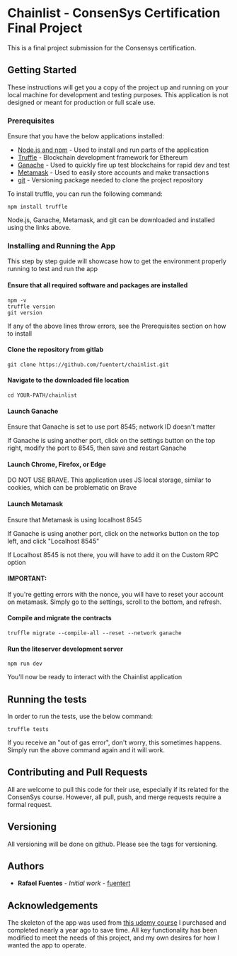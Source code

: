 # Chainlist - ConsenSys Certification Final Project

This is a final project submission for the Consensys certification.

## Getting Started

These instructions will get you a copy of the project up and running on your local machine for development and testing purposes. This application is not designed or meant for production or full scale use.

### Prerequisites

Ensure that you have the below applications installed:
* [Node.js and npm](https://nodejs.org/en/) - Used to install and run parts of the application
* [Truffle](https://truffleframework.com/truffle) - Blockchain development framework for Ethereum
* [Ganache](https://truffleframework.com/ganache) - Used to quickly fire up test blockchains for rapid dev and test
* [Metamask](https://metamask.io/) - Used to easily store accounts and make transactions
* [git](https://git-scm.com/downloads) - Versioning package needed to clone the project repository

To install truffle, you can run the following command:
```
npm install truffle
```

Node.js, Ganache, Metamask, and git can be downloaded and installed using the links above.

### Installing and Running the App

This step by step guide will showcase how to get the environment properly running to test and run the app

#### Ensure that all required software and packages are installed
```
npm -v
truffle version
git version
```

If any of the above lines throw errors, see the Prerequisites section on how to install

#### Clone the repository from gitlab
```
git clone https://github.com/fuentert/chainlist.git
```

#### Navigate to the downloaded file location
```
cd YOUR-PATH/chainlist
```

#### Launch Ganache
Ensure that Ganache is set to use port 8545; network ID doesn't matter

If Ganache is using another port, click on the settings button on the top right, modify the port to 8545, then save and restart Ganache

#### Launch Chrome, Firefox, or Edge
DO NOT USE BRAVE. This application uses JS local storage, similar to cookies, which can be problematic on Brave

#### Launch Metamask
Ensure that Metamask is using localhost 8545

If Ganache is using another port, click on the networks button on the top left, and click "Localhost 8545"

If Localhost 8545 is not there, you will have to add it on the Custom RPC option

#### IMPORTANT:
If you're getting errors with the nonce, you will have to reset your account on metamask. Simply go to the settings, scroll to the bottom, and refresh.

#### Compile and migrate the contracts
```
truffle migrate --compile-all --reset --network ganache
```

#### Run the liteserver development server
```
npm run dev
```

You'll now be ready to interact with the Chainlist application

## Running the tests

In order to run the tests, use the below command:

```
truffle tests
```

If you receive an "out of gas error", don't worry, this sometimes happens. Simply run the above command again and it will work.

## Contributing and Pull Requests

All are welcome to pull this code for their use, especially if its related for the ConsenSys course. However, all pull, push, and merge requests require a formal request.

## Versioning

All versioning will be done on github. Please see the tags for versioning.

## Authors

* **Rafael Fuentes** - *Initial work* - [fuentert](https://github.com/fuentert)

## Acknowledgements
The skeleton of the app was used from [this udemy course](https://www.udemy.com/getting-started-with-ethereum-solidity-development/) I purchased and completed nearly a year ago to save time. All key functionality has been modified to meet the needs of this project, and my own desires for how I wanted the app to operate.
